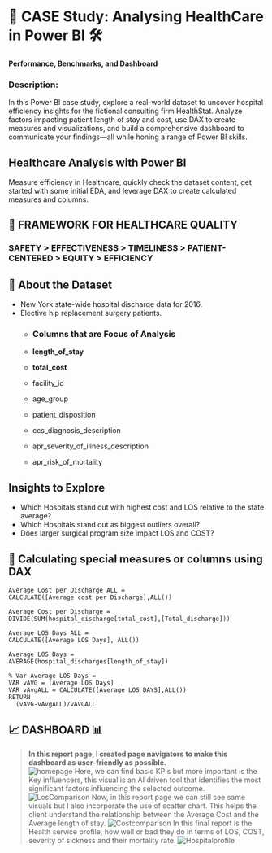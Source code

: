 # :briefcase: CASE Study: Analysing HealthCare in Power BI :hammer_and_wrench:
**Performance, Benchmarks, and Dashboard**

### Description:
In this Power BI case study, explore a real-world dataset to uncover hospital efficiency insights for the fictional consulting firm HealthStat. Analyze factors impacting patient length of stay and cost, use DAX to create measures and visualizations, and build a comprehensive dashboard to communicate your findings—all while honing a range of Power BI skills.

## Healthcare Analysis with Power BI
Measure efficiency in Healthcare, quickly check the dataset content, get started with some initial EDA, and leverage DAX to create calculated measures and columns.

## :diamond_shape_with_a_dot_inside:	 FRAMEWORK FOR HEALTHCARE QUALITY
### SAFETY > EFFECTIVENESS > TIMELINESS > PATIENT-CENTERED > EQUITY > EFFICIENCY

## :open_file_folder: About the Dataset
- New York state-wide hospital discharge data for 2016.  
- Elective hip replacement surgery patients.
  - ### **Columns that are Focus of Analysis**
    
  - **length_of_stay**
  - **total_cost**
  - facility_id
  - age_group
  - patient_disposition
  - ccs_diagnosis_description
  - apr_severity_of_illness_description
  - apr_risk_of_mortality
 
## Insights to Explore
  * Which Hospitals stand out with highest cost and LOS relative to the state average?
  * Which Hospitals stand out as biggest outliers overall?
  * Does larger surgical program size impact LOS and COST?
 
 ## :brain: **Calculating special measures or columns using DAX** 

```
Average Cost per Discharge ALL =
CALCULATE([Average cost per Discharge],ALL())
```
```
Average Cost per Discharge =
DIVIDE(SUM(hospital_discharge[total_cost],[Total_discharge]))
```
```
Average LOS Days ALL =
CALCULATE([Average LOS Days], ALL())
```
```
Average LOS Days =
AVERAGE(hospital_discharges[length_of_stay])
```
```
% Var Average LOS Days =
VAR vAVG = [Average LOS Days]
VAR vAvgALL = CALCULATE([Average LOS DAYS],ALL())
RETURN
  (vAVG-vAvgALL)/vAVGALL
```
## :chart_with_upwards_trend: DASHBOARD :bar_chart:
> **In this report page, I created page navigators to make this dashboard as user-friendly as possible.**   
![homepage](https://github.com/user-attachments/assets/d390051f-fda8-4086-8b8a-0e31f5fea1cc)
> Here, we can find basic KPIs but more important is the Key influencers, this visual is an AI driven tool that identifies the most significant factors influencing the selected outcome.   
![LosComparison](https://github.com/user-attachments/assets/8093247b-884c-470e-8436-a6f57aa1aaeb)
> Now, in this report page we can still see same visuals but I also incorporate the use of scatter chart. This helps the client understand the relationship between the Average Cost and the Average length of stay.
![Costcomparison](https://github.com/user-attachments/assets/492ea14a-b094-46af-9e24-4c9e75f36a02)
> In this final report is the Health service profile, how well or bad they do in terms of LOS, COST, severity of sickness and their mortality rate.
![Hospitalprofile](https://github.com/user-attachments/assets/0c9a3b92-5782-4dbd-b7f8-b2c3487c0908)
